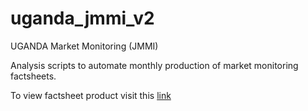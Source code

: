 # uganda_jmmi_v2
 UGANDA Market Monitoring (JMMI)

Analysis scripts to automate monthly production of market monitoring factsheets.

To view factsheet product visit this [link](reachresourcecentre.info/country/uganda/cycle/28791/?toip-group=publications&toip=factsheet#cycle-28791)
